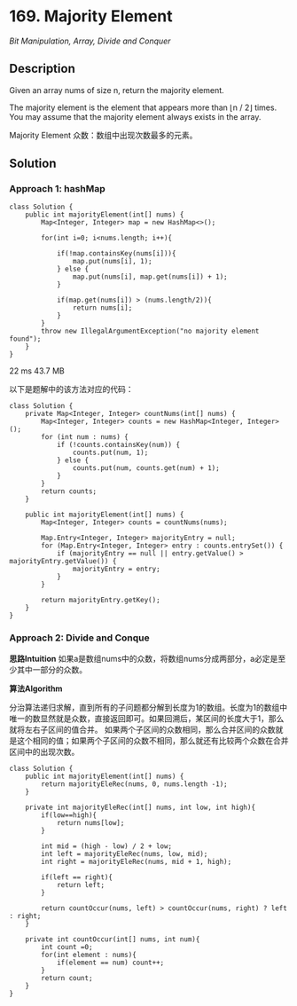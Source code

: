# 169. Majority Element

*Bit Manipulation, Array, Divide and Conquer*

## Description

Given an array nums of size n, return the majority element.

The majority element is the element that appears more than ⌊n / 2⌋ times. You may assume that the majority element always exists in the array.

Majority Element 众数：数组中出现次数最多的元素。


## Solution

### Approach 1: hashMap


```
class Solution {
    public int majorityElement(int[] nums) {
        Map<Integer, Integer> map = new HashMap<>();

        for(int i=0; i<nums.length; i++){
        
            if(!map.containsKey(nums[i])){
                map.put(nums[i], 1);
            } else {
                map.put(nums[i], map.get(nums[i]) + 1);
            }

            if(map.get(nums[i]) > (nums.length/2)){
                return nums[i];
            }
        }
        throw new IllegalArgumentException("no majority element found");
    }
}
```
22 ms	43.7 MB

以下是题解中的该方法对应的代码：
```
class Solution {
    private Map<Integer, Integer> countNums(int[] nums) {
        Map<Integer, Integer> counts = new HashMap<Integer, Integer>();
        for (int num : nums) {
            if (!counts.containsKey(num)) {
                counts.put(num, 1);
            } else {
                counts.put(num, counts.get(num) + 1);
            }
        }
        return counts;
    }

    public int majorityElement(int[] nums) {
        Map<Integer, Integer> counts = countNums(nums);

        Map.Entry<Integer, Integer> majorityEntry = null;
        for (Map.Entry<Integer, Integer> entry : counts.entrySet()) {
            if (majorityEntry == null || entry.getValue() > majorityEntry.getValue()) {
                majorityEntry = entry;
            }
        }

        return majorityEntry.getKey();
    }
}
```

### Approach 2: Divide and Conque

**思路Intuition**
如果a是数组nums中的众数，将数组nums分成两部分，a必定是至少其中一部分的众数。

**算法Algorithm**

分治算法递归求解，直到所有的子问题都分解到长度为1的数组。长度为1的数组中唯一的数显然就是众数，直接返回即可。如果回溯后，某区间的长度大于1，那么就将左右子区间的值合并。
如果两个子区间的众数相同，那么合并区间的众数就是这个相同的值；如果两个子区间的众数不相同，那么就还有比较两个众数在合并区间中的出现次数。

```
class Solution {
    public int majorityElement(int[] nums) {
        return majorityEleRec(nums, 0, nums.length -1);
    }

    private int majorityEleRec(int[] nums, int low, int high){
        if(low==high){
            return nums[low];
        }

        int mid = (high - low) / 2 + low;
        int left = majorityEleRec(nums, low, mid);
        int right = majorityEleRec(nums, mid + 1, high);

        if(left == right){
            return left;
        }

        return countOccur(nums, left) > countOccur(nums, right) ? left : right;
    }

    private int countOccur(int[] nums, int num){
        int count =0;
        for(int element : nums){
            if(element == num) count++;
        }
        return count;
    }
}

```



